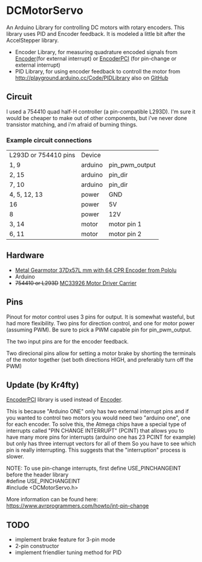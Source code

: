 DCMotorServo
============

An Arduino Library for controlling DC motors with rotary encoders. This library uses PID and Encoder feedback. It is modeled a little bit after the AccelStepper library.

 * Encoder Library, for measuring quadrature encoded signals from [Encoder](https://github.com/PaulStoffregen/Encoder)(for external interrupt) or [EncoderPCI](https://github.com/kr4fty/EncoderPCI) (for pin-change or external interrupt)
 * PID Library, for using encoder feedback to controll the motor from http://playground.arduino.cc/Code/PIDLibrary  also on [GitHub](https://github.com/br3ttb/Arduino-PID-Library)

Circuit
-------
I used a 754410 quad half-H controller (a pin-compatible L293D). I'm sure it would be cheaper to make out of other components, but i've never done transistor matching, and i'm afraid of burning things.

### Example circuit connections
<table>
<tr><td>L293D or 754410 pins</td><td>Device</td><td></td></tr>
<tr><td>1, 9</td><td>arduino</td><td>pin_pwm_output</td></tr>
<tr><td>2, 15</td><td>arduino</td><td>pin_dir</td></tr>
<tr><td>7, 10</td><td>arduino</td><td>pin_dir</td></tr>
<tr><td>4, 5, 12, 13</td><td>power</td><td>GND</td></tr>
<tr><td>16</td><td>power</td><td>5V</td></tr>
<tr><td>8</td><td>power</td><td>12V</td></tr>
<tr><td>3, 14</td><td>motor</td><td>motor pin 1</td></tr>
<tr><td>6, 11</td><td>motor</td><td>motor pin 2</td></tr>
</table>
  
Hardware
--------
 * [Metal Gearmotor 37Dx57L mm with 64 CPR Encoder from Pololu](http://www.pololu.com/catalog/product/1447)
 * Arduino
 * ~~754410 or L293D~~ [MC33926 Motor Driver Carrier](http://www.pololu.com/product/1212)
  
Pins
----
Pinout for motor control uses 3 pins for output. It is somewhat wasteful, but had more flexibility. Two pins for direction control, and one for motor power (assuming PWM).
Be sure to pick a PWM capable pin for pin_pwm_output.

The two input pins are for the encoder feedback.

Two direcional pins allow for setting a motor brake by shorting the terminals of the motor together (set both directions HIGH, and preferably turn off the PWM)

Update (by Kr4fty)
------------------
[EncoderPCI](https://github.com/kr4fty/EncoderPCI) library is used instead of [Encoder](http://www.pjrc.com/teensy/td_libs_Encoder.html).

This is because "Arduino ONE" only has two external interrupt pins and if you wanted to control two motors you would need two "arduino one", one for each encoder. To solve this, the Atmega chips have a special type of interrupts called "PIN CHANGE INTERRUPT" (PCINT) that allows you to have many more pins for interrupts (arduino one has 23 PCINT for example) but only has three interrupt vectors for all of them So you have to see which pin is really interrupting. This suggests that the "interruption" process is slower.

NOTE: To use pin-change interrupts, first define USE_PINCHANGEINT before the header library</br>
        #define USE_PINCHANGEINT </br>
        #include <DCMotorServo.h>

More information can be found here: https://www.avrprogrammers.com/howto/int-pin-change
  
TODO
----
 * implement brake feature for 3-pin mode
 * 2-pin constructor
 * implement friendlier tuning method for PID
